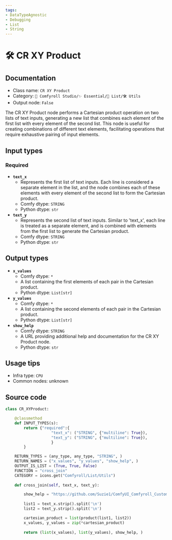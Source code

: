 ```yaml
---
tags:
- DataTypeAgnostic
- Debugging
- List
- String
---
```


# 🛠️ CR XY Product
## Documentation
- Class name: `CR XY Product`
- Category: `🧩 Comfyroll Studio/✨ Essential/📜 List/🛠️ Utils`
- Output node: `False`

The CR XY Product node performs a Cartesian product operation on two lists of text inputs, generating a new list that combines each element of the first list with every element of the second list. This node is useful for creating combinations of different text elements, facilitating operations that require exhaustive pairing of input elements.
## Input types
### Required
- **`text_x`**
    - Represents the first list of text inputs. Each line is considered a separate element in the list, and the node combines each of these elements with every element of the second list to form the Cartesian product.
    - Comfy dtype: `STRING`
    - Python dtype: `str`
- **`text_y`**
    - Represents the second list of text inputs. Similar to 'text_x', each line is treated as a separate element, and is combined with elements from the first list to generate the Cartesian product.
    - Comfy dtype: `STRING`
    - Python dtype: `str`
## Output types
- **`x_values`**
    - Comfy dtype: `*`
    - A list containing the first elements of each pair in the Cartesian product.
    - Python dtype: `List[str]`
- **`y_values`**
    - Comfy dtype: `*`
    - A list containing the second elements of each pair in the Cartesian product.
    - Python dtype: `List[str]`
- **`show_help`**
    - Comfy dtype: `STRING`
    - A URL providing additional help and documentation for the CR XY Product node.
    - Python dtype: `str`
## Usage tips
- Infra type: `CPU`
- Common nodes: unknown


## Source code
```python
class CR_XYProduct:

    @classmethod
    def INPUT_TYPES(s):
        return {"required":{
                    "text_x": ("STRING", {"multiline": True}),              
                    "text_y": ("STRING", {"multiline": True}),
                    }
        }

    RETURN_TYPES = (any_type, any_type, "STRING", )
    RETURN_NAMES = ("x_values", "y_values", "show_help", ) 
    OUTPUT_IS_LIST = (True, True, False)
    FUNCTION = "cross_join"
    CATEGORY = icons.get("Comfyroll/List/Utils") 
    
    def cross_join(self, text_x, text_y):

        show_help = "https://github.com/Suzie1/ComfyUI_Comfyroll_CustomNodes/wiki/List-Nodes#cr-xy-product"
        
        list1 = text_x.strip().split('\n')
        list2 = text_y.strip().split('\n')

        cartesian_product = list(product(list1, list2))
        x_values, y_values = zip(*cartesian_product)
        
        return (list(x_values), list(y_values), show_help, )

```
